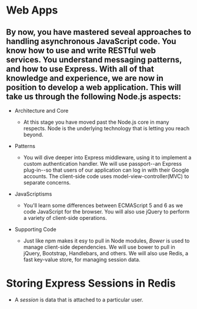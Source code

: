 # Web Apps
By now, you have mastered seveal approaches to handling asynchronous JavaScript code.  You know how to use and write RESTful web services.  You understand messaging patterns, and how to use Express.  With all of that knowledge and experience, we are now in position to develop a web application.  This will take us through the following Node.js aspects:
-------------------------------------------------------------------------------

- Architecture and Core
  - At this stage you have moved past the Node.js core in many respects.  Node is the underlying technology that is letting you reach beyond.

- Patterns
  - You will dive deeper into Express middleware, using it to implement a custom authentication handler.  We will use passport--an Express plug-in--so that users of our application can log in with their Google accounts.  The client-side code uses model-view-controller(MVC) to separate concerns.

- JavaScriptisms
  - You'll learn some differences between ECMAScript 5 and 6 as we code JavaScript for the browser.  You will also use jQuery to perform a variety of client-side operations.

- Supporting Code
  - Just like npm makes it esy to pull in Node modules, *Bower* is used to manage client-side dependencies.  We will use bower to pull in jQuery, Bootstrap, Handlebars, and others.  We will also use Redis, a fast key-value store, for managing session data.

# Storing Express Sessions in Redis
- A *session* is data that is attached to a particular user.